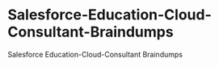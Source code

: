 # Salesforce-Education-Cloud-Consultant-Braindumps
Salesforce Education-Cloud-Consultant Braindumps

